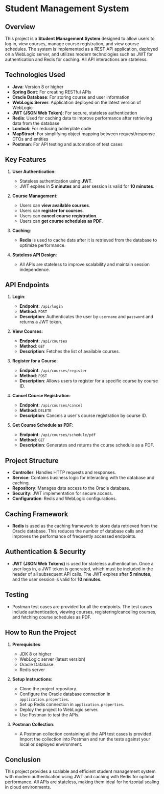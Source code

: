 # Student Management System 

## Overview
This project is a **Student Management System** designed to allow users to log in, view courses, manage course registration, and view course schedules. The system is implemented as a REST API application, deployed on a WebLogic server, and utilizes modern technologies such as JWT for authentication and Redis for caching. All API interactions are stateless.

## Technologies Used
- **Java**: Version 8 or higher
- **Spring Boot**: For creating RESTful APIs
- **Oracle Database**: For storing course and user information
- **WebLogic Server**: Application deployed on the latest version of WebLogic
- **JWT (JSON Web Token)**: For secure, stateless authentication
- **Redis**: Used for caching data to improve performance after retrieving data from the database
- **Lombok**: For reducing boilerplate code
- **MapStruct**: For simplifying object mapping between request/response DTOs and entities
- **Postman**: For API testing and automation of test cases

## Key Features
1. **User Authentication**:
   - Stateless authentication using **JWT**.
   - JWT expires in **5 minutes** and user session is valid for **10 minutes**.
   
2. **Course Management**:
   - Users can **view available courses**.
   - Users can **register for courses**.
   - Users can **cancel course registration**.
   - Users can **get course schedules as PDF**.

3. **Caching**:
   - **Redis** is used to cache data after it is retrieved from the database to optimize performance.
   
4. **Stateless API Design**:
   - All APIs are stateless to improve scalability and maintain session independence.

## API Endpoints
1. **Login**:
   - **Endpoint**: `/api/login`
   - **Method**: `POST`
   - **Description**: Authenticates the user by `username` and `password` and returns a JWT token.
   
2. **View Courses**:
   - **Endpoint**: `/api/courses`
   - **Method**: `GET`
   - **Description**: Fetches the list of available courses.

3. **Register for a Course**:
   - **Endpoint**: `/api/courses/register`
   - **Method**: `POST`
   - **Description**: Allows users to register for a specific course by course ID.
   
4. **Cancel Course Registration**:
   - **Endpoint**: `/api/courses/cancel`
   - **Method**: `DELETE`
   - **Description**: Cancels a user's course registration by course ID.
   
5. **Get Course Schedule as PDF**:
   - **Endpoint**: `/api/courses/schedule/pdf`
   - **Method**: `GET`
   - **Description**: Generates and returns the course schedule as a PDF.

## Project Structure
- **Controller**: Handles HTTP requests and responses.
- **Service**: Contains business logic for interacting with the database and caching.
- **Repository**: Manages data access to the Oracle database.
- **Security**: JWT implementation for secure access.
- **Configuration**: Redis and WebLogic configurations.

## Caching Framework
- **Redis** is used as the caching framework to store data retrieved from the Oracle database. This reduces the number of database calls and improves the performance of frequently accessed endpoints.

## Authentication & Security
- **JWT (JSON Web Tokens)** is used for stateless authentication. Once a user logs in, a JWT token is generated, which must be included in the header of all subsequent API calls. The JWT expires after **5 minutes**, and the user session is valid for **10 minutes**.

## Testing
- Postman test cases are provided for all the endpoints. The test cases include authentication, viewing courses, registering/canceling courses, and fetching course schedules as PDF.

## How to Run the Project

1. **Prerequisites**:
   - JDK 8 or higher
   - WebLogic server (latest version)
   - Oracle Database
   - Redis server

2. **Setup Instructions**:
   - Clone the project repository.
   - Configure the Oracle database connection in `application.properties`.
   - Set up Redis connection in `application.properties`.
   - Deploy the project to WebLogic server.
   - Use Postman to test the APIs.

3. **Postman Collection**:
   - A Postman collection containing all the API test cases is provided. Import the collection into Postman and run the tests against your local or deployed environment.

## Conclusion
This project provides a scalable and efficient student management system with modern authentication using JWT and caching with Redis for optimal performance. All APIs are stateless, making them ideal for horizontal scaling in cloud environments.

